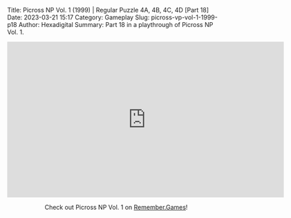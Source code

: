 Title: Picross NP Vol. 1 (1999) | Regular Puzzle 4A, 4B, 4C, 4D [Part 18]
Date: 2023-03-21 15:17
Category: Gameplay
Slug: picross-vp-vol-1-1999-p18
Author: Hexadigital
Summary: Part 18 in a playthrough of Picross NP Vol. 1.

<center><iframe src="https://www.youtube.com/embed/ChRRDtaWrTA?feature=oembed" allow="accelerometer; autoplay; encrypted-media; gyroscope; picture-in-picture" width="640" height="360" frameborder="0"></iframe>

Check out Picross NP Vol. 1 on [Remember.Games](https://remember.games/game/6791/picross-np-vol-1/)!</center>
